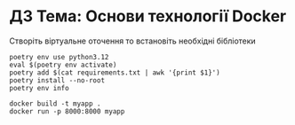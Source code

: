 # ДЗ Тема: Основи технології Docker

Створіть віртуальне оточення то встановіть необхідні бібліотеки

```
poetry env use python3.12
eval $(poetry env activate)
poetry add $(cat requirements.txt | awk '{print $1}')
poetry install --no-root
poetry env info

docker build -t myapp .
docker run -p 8000:8000 myapp
```
